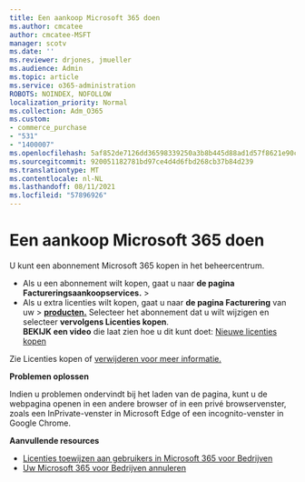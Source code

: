```yaml
---
title: Een aankoop Microsoft 365 doen
ms.author: cmcatee
author: cmcatee-MSFT
manager: scotv
ms.date: ''
ms.reviewer: drjones, jmueller
ms.audience: Admin
ms.topic: article
ms.service: o365-administration
ROBOTS: NOINDEX, NOFOLLOW
localization_priority: Normal
ms.collection: Adm_O365
ms.custom:
- commerce_purchase
- "531"
- "1400007"
ms.openlocfilehash: 5af852de7126dd36598339250a3b8b445d88ad1d57f8621e90c8818e8959f12b
ms.sourcegitcommit: 920051182781bd97ce4d4d6fbd268cb37b84d239
ms.translationtype: MT
ms.contentlocale: nl-NL
ms.lasthandoff: 08/11/2021
ms.locfileid: "57896926"
---
```

# <a name="how-to-make-a-microsoft-365-purchase"></a>Een aankoop Microsoft 365 doen

U kunt een abonnement Microsoft 365 kopen in het beheercentrum.
  
- Als u een abonnement wilt kopen, gaat u naar **de pagina Factureringsaankoopservices.** \> **[](https://go.microsoft.com/fwlink/p/?linkid=868433)**
- Als u extra licenties wilt kopen, gaat u naar **de pagina Facturering** van uw \> **[producten.](https://go.microsoft.com/fwlink/p/?linkid=842054)** Selecteer het abonnement dat u wilt wijzigen en selecteer **vervolgens Licenties kopen**.\
**BEKIJK een video** die laat zien hoe u dit kunt doet: [Nieuwe licenties kopen](https://go.microsoft.com/fwlink/p/?linkid=2154857)
  
Zie Licenties kopen of [verwijderen voor meer informatie.](https://docs.microsoft.com/microsoft-365/commerce/licenses/buy-licenses)

**Problemen oplossen**

Indien u problemen ondervindt bij het laden van de pagina, kunt u de webpagina openen in een andere browser of in een privé browservenster, zoals een InPrivate-venster in Microsoft Edge of een incognito-venster in Google Chrome.

**Aanvullende resources**
  
- [Licenties toewijzen aan gebruikers in Microsoft 365 voor Bedrijven](https://docs.microsoft.com/microsoft-365/admin/add-users/add-users)
- [Uw Microsoft 365 voor Bedrijven annuleren](https://docs.microsoft.com/microsoft-365/commerce/subscriptions/cancel-your-subscription)